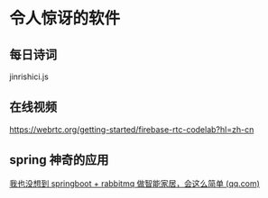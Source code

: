 # 令人惊讶的软件

## 每日诗词

jinrishici.js

## 在线视频

https://webrtc.org/getting-started/firebase-rtc-codelab?hl=zh-cn

## spring 神奇的应用

[我也没想到 springboot + rabbitmq 做智能家居，会这么简单 (qq.com)](https://mp.weixin.qq.com/s/udFE6k9pPetIWsa6KeErrA)


